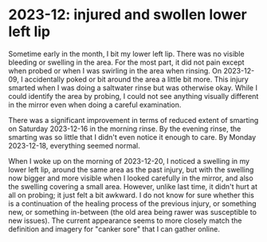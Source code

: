 # 2023-12: injured and swollen lower left lip

Sometime early in the month, I bit my lower left lip. There was no
visible bleeding or swelling in the area. For the most part, it did
not pain except when probed or when I was swirling in the area when
rinsing. On 2023-12-09, I accidentally poked or bit around the area a
little bit more. This injury smarted when I was doing a saltwater
rinse but was otherwise okay. While I could identify the area by
probing, I could not see anything visually different in the mirror
even when doing a careful examination.

There was a significant improvement in terms of reduced extent of
smarting on Saturday 2023-12-16 in the morning rinse. By the evening
rinse, the smarting was so little that I didn't even notice it enough
to care. By Monday 2023-12-18, everything seemed normal.

When I woke up on the morning of 2023-12-20, I noticed a swelling in
my lower left lip, around the same area as the past injury, but with
the swelling now bigger and more visible when I looked carefully in
the mirror, and also the swelling covering a small area. However,
unlike last time, it didn't hurt at all on probing; it just felt a bit
awkward. I do not know for sure whether this is a continuation of the
healing process of the previous injury, or something new, or something
in-between (the old area being rawer was susceptible to new
issues). The current appearance seems to more closely match the
definition and imagery for "canker sore" that I can gather online.
